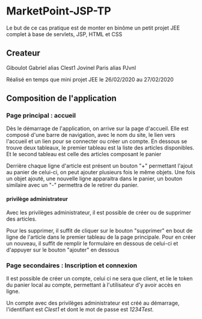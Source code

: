 # MarketPoint-JSP-TP
 Le but de ce cas pratique est de monter en binôme un petit projet JEE complet à base de servlets, JSP, HTML et CSS

## Createur

Giboulot Gabriel alias Clest1
Jovinel Paris alias PJvnl

Réalisé en temps que mini projet JEE le 26/02/2020 au 27/02/2020

## Composition de l'application

### Page principal : accueil

Dès le démarrage de l'application, on arrive sur la page d'accueil.
Elle est composé d'une barre de navigation, avec le nom du site, le lien vers l'accueil et un lien pour se connecter ou créer un compte.
En dessous se trouve deux tableaux, le premier tableau est la liste des articles disponibles.
Et le second tableau est celle des articles composant le panier

Derrière chaque ligne d'article est présent un bouton "+" permettant l'ajout au panier de celui-ci, on peut ajouter plusieurs fois le même objets.
Une fois un objet ajouté, une nouvelle ligne apparaitra dans le panier, un bouton similaire avec un "-" permettra de le retirer du panier.

#### privilège administrateur

Avec les privilèges administrateur, il est possible de créer ou de supprimer des articles.

Pour les supprimer, il suffit de cliquer sur le bouton "supprimer" en bout de ligne de l'article dans le premier tableau de la page principale.
Pour en créer un nouveau, il suffit de remplir le formulaire en dessous de celui-ci et d'appuyer sur le bouton "ajouter" en dessous

### Page secondaires : Inscription et connexion

Il est possible de créer un compte, celui ci ne sera que client, et lie le token du panier local au compte, permettant à l'utilisateur d'y avoir accès en ligne.

Un compte avec des privilèges administrateur est créé au démarrage, l'identifiant est *Clest1* et dont le mot de passe est *1234Test*.

